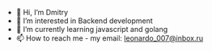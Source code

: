 - 👋 Hi, I’m Dmitry
- 👀 I’m interested in Backend development
- 🌱 I’m currently learning javascript and golang 
- 📫 How to reach me - my email: leonardo_007@inbox.ru

